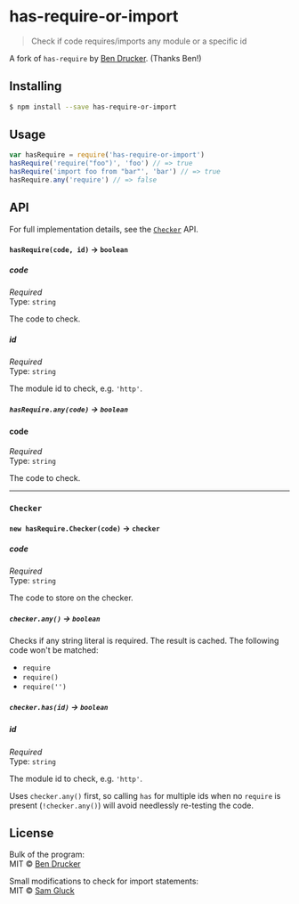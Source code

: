 # has-require-or-import

> Check if code requires/imports any module or a specific id

A fork of `has-require` by [Ben Drucker](http://bendrucker.me). (Thanks Ben!)

## Installing

```bash
$ npm install --save has-require-or-import
```

## Usage

```js
var hasRequire = require('has-require-or-import')
hasRequire('require("foo")', 'foo') // => true
hasRequire('import foo from "bar"', 'bar') // => true
hasRequire.any('require') // => false
```

## API

For full implementation details, see the [`Checker`](#checker) API.

#### `hasRequire(code, id)` -> `boolean`

##### code

*Required*  
Type: `string`

The code to check.

##### id

*Required*  
Type: `string`

The module id to check, e.g. `'http'`.

##### `hasRequire.any(code)` -> `boolean`

#### code

*Required*  
Type: `string`

The code to check.

<hr>

### `Checker`

#### `new hasRequire.Checker(code)` -> `checker`

##### code

*Required*  
Type: `string`

The code to store on the checker.

##### `checker.any()` -> `boolean`

Checks if any string literal is required. The result is cached. The following code won't be matched:

* `require`
* `require()`
* `require('')`

##### `checker.has(id)` -> `boolean`

##### id

*Required*  
Type: `string`

The module id to check, e.g. `'http'`.

Uses `checker.any()` first, so calling `has` for multiple ids when no `require` is present (`!checker.any()`) will avoid needlessly re-testing the code.

## License

Bulk of the program:<br/>
MIT © [Ben Drucker](http://bendrucker.me)

Small modifications to check for import statements:<br/>
MIT © [Sam Gluck](github.com/sdgluck)
